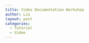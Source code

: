 ```yaml
---
title: Video Documentation Workshop
author: Lia
layout: post
categories:
  - Tutorial
  - Video
---
```

#

